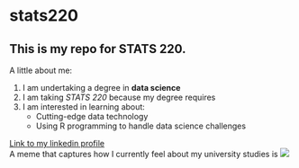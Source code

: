 # stats220
## This is my repo for STATS 220. 

A little about me:

1. I am undertaking a degree in **data science**
2. I am taking *STATS 220* because my degree requires
3. I am interested in learning about:
   * Cutting-edge data technology
   * Using R programming to handle data science challenges

[Link to my linkedin profile](https://www.linkedin.com/in/phat-truong-566b81345/)  
A meme that captures how I currently feel about my university studies is ![](https://media.tenor.com/MGyRddHl280AAAAM/funnydogs-cute.gif)
